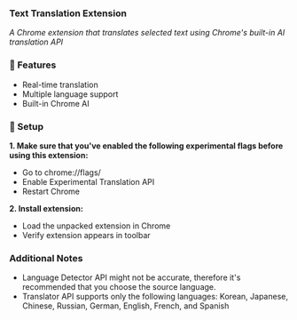 ### Text Translation Extension

*A Chrome extension that translates selected text using Chrome's built-in AI translation API*

### 🎯 Features
- Real-time translation
- Multiple language support
- Built-in Chrome AI

### 🔧 Setup
**1. Make sure that you've enabled the following experimental flags before using this extension:**
- Go to chrome://flags/
- Enable Experimental Translation API
- Restart Chrome

**2. Install extension:**
- Load the unpacked extension in Chrome
- Verify extension appears in toolbar

### Additional Notes
- Language Detector API might not be accurate, therefore it's recommended that you choose the source language.
- Translator API supports only the following languages: Korean, Japanese, Chinese, Russian, German, English, French, and Spanish
